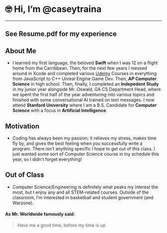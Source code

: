 # 🤓 Hi, I’m @caseytraina
________________________

## See Resume.pdf for my experience

## About Me
- I learned my first language, the beloved **Swift** when I was 12 on a flight home from the Carribbean. Then, for the next few years I messed around in Xcode and completed various [Udemy](http://www.udemy.com) Courses in everything from JavaScript to C++ Unreal Engine Game Dev. Then, __AP Computer Science__ in high school. Then, finally, I completed an **Indepedent Study** in my junior year alongside Mr. Oswald, GA CS Department Head, where we spent the first half of the year adventuring into various topics and finished with some conversational AI trained on text messages. I now attend __Stanford University__ where I am a B.S. Candidate for __Computer Science__ with a focus in __Artificial Intelligence__. 

## Motivation
- Coding has always been my passion; it relieves my stress, makes time fly by, and gives the best feeling when you successfully write a program. There isn't anything specific I hope to get out of this class. I just wanted some sort of Computer Science course in my schedule this year, so I didn't forget everything!

## Out of Class
- Computer Science/Engineering is definitely what peaks my interest the most, but I enjoy any and all STEM-related courses. Outside of the classroom, I'm interested in basketball and student government (and Warzone).

#### As Mr. Worldwide famously said:

> Have me a good time,
> before my time is up
